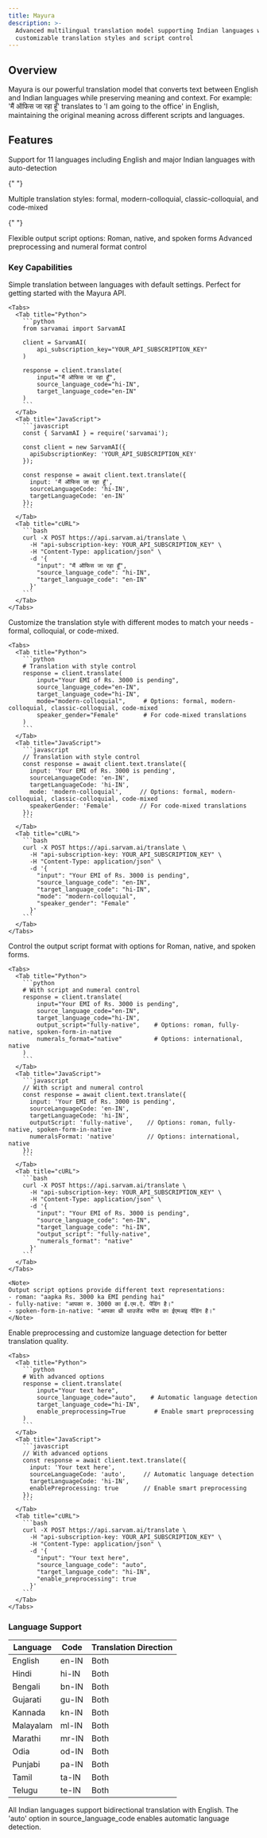 ```yaml
---
title: Mayura
description: >-
  Advanced multilingual translation model supporting Indian languages with
  customizable translation styles and script control
---
```


## Overview

Mayura is our powerful translation model that converts text between English and Indian languages while preserving meaning and context. For example: 'मैं ऑफिस जा रहा हूँ' translates to 'I am going to the office' in English, maintaining the original meaning across different scripts and languages.

## Features

<CardGroup cols={2}>
  <Card title="Language Support" icon="language">
    Support for 11 languages including English and major Indian languages with auto-detection
  </Card>

{" "}

<Card title="Translation Modes" icon="wand-magic-sparkles">
  Multiple translation styles: formal, modern-colloquial, classic-colloquial,
  and code-mixed
</Card>

{" "}

<Card title="Script Control" icon="pen-nib">
  Flexible output script options: Roman, native, and spoken forms
</Card>

  <Card title="Smart Processing" icon="gears">
    Advanced preprocessing and numeral format control
  </Card>
</CardGroup>

### Key Capabilities

<Tabs>
  <Tab title="Basic Usage">
    Simple translation between languages with default settings. Perfect for getting started with the Mayura API.
    
    <Tabs>
      <Tab title="Python">
        ```python
        from sarvamai import SarvamAI

        client = SarvamAI(
            api_subscription_key="YOUR_API_SUBSCRIPTION_KEY"
        )

        response = client.translate(
            input="मैं ऑफिस जा रहा हूँ",
            source_language_code="hi-IN",
            target_language_code="en-IN"
        )
        ```
      </Tab>
      <Tab title="JavaScript">
        ```javascript
        const { SarvamAI } = require('sarvamai');

        const client = new SarvamAI({
          apiSubscriptionKey: 'YOUR_API_SUBSCRIPTION_KEY'
        });

        const response = await client.text.translate({
          input: 'मैं ऑफिस जा रहा हूँ',
          sourceLanguageCode: 'hi-IN',
          targetLanguageCode: 'en-IN'
        });
        ```
      </Tab>
      <Tab title="cURL">
        ```bash
        curl -X POST https://api.sarvam.ai/translate \
          -H "api-subscription-key: YOUR_API_SUBSCRIPTION_KEY" \
          -H "Content-Type: application/json" \
          -d '{
            "input": "मैं ऑफिस जा रहा हूँ",
            "source_language_code": "hi-IN",
            "target_language_code": "en-IN"
          }'
        ```
      </Tab>
    </Tabs>

  </Tab>
  
  <Tab title="Translation Modes">
    Customize the translation style with different modes to match your needs - formal, colloquial, or code-mixed.
    
    <Tabs>
      <Tab title="Python">
        ```python
        # Translation with style control
        response = client.translate(
            input="Your EMI of Rs. 3000 is pending",
            source_language_code="en-IN",
            target_language_code="hi-IN",
            mode="modern-colloquial",     # Options: formal, modern-colloquial, classic-colloquial, code-mixed
            speaker_gender="Female"       # For code-mixed translations
        )
        ```
      </Tab>
      <Tab title="JavaScript">
        ```javascript
        // Translation with style control
        const response = await client.text.translate({
          input: 'Your EMI of Rs. 3000 is pending',
          sourceLanguageCode: 'en-IN',
          targetLanguageCode: 'hi-IN',
          mode: 'modern-colloquial',     // Options: formal, modern-colloquial, classic-colloquial, code-mixed
          speakerGender: 'Female'        // For code-mixed translations
        });
        ```
      </Tab>
      <Tab title="cURL">
        ```bash
        curl -X POST https://api.sarvam.ai/translate \
          -H "api-subscription-key: YOUR_API_SUBSCRIPTION_KEY" \
          -H "Content-Type: application/json" \
          -d '{
            "input": "Your EMI of Rs. 3000 is pending",
            "source_language_code": "en-IN",
            "target_language_code": "hi-IN",
            "mode": "modern-colloquial",
            "speaker_gender": "Female"
          }'
        ```
      </Tab>
    </Tabs>
  </Tab>

  <Tab title="Script Control">
    Control the output script format with options for Roman, native, and spoken forms.
    
    <Tabs>
      <Tab title="Python">
        ```python
        # With script and numeral control
        response = client.translate(
            input="Your EMI of Rs. 3000 is pending",
            source_language_code="en-IN",
            target_language_code="hi-IN",
            output_script="fully-native",    # Options: roman, fully-native, spoken-form-in-native
            numerals_format="native"         # Options: international, native
        )
        ```
      </Tab>
      <Tab title="JavaScript">
        ```javascript
        // With script and numeral control
        const response = await client.text.translate({
          input: 'Your EMI of Rs. 3000 is pending',
          sourceLanguageCode: 'en-IN',
          targetLanguageCode: 'hi-IN',
          outputScript: 'fully-native',    // Options: roman, fully-native, spoken-form-in-native
          numeralsFormat: 'native'         // Options: international, native
        });
        ```
      </Tab>
      <Tab title="cURL">
        ```bash
        curl -X POST https://api.sarvam.ai/translate \
          -H "api-subscription-key: YOUR_API_SUBSCRIPTION_KEY" \
          -H "Content-Type: application/json" \
          -d '{
            "input": "Your EMI of Rs. 3000 is pending",
            "source_language_code": "en-IN",
            "target_language_code": "hi-IN",
            "output_script": "fully-native",
            "numerals_format": "native"
          }'
        ```
      </Tab>
    </Tabs>

    <Note>
    Output script options provide different text representations:
    - roman: "aapka Rs. 3000 ka EMI pending hai"
    - fully-native: "आपका रु. 3000 का ई.एम.ऐ. पेंडिंग है।"
    - spoken-form-in-native: "आपका थ्री थाउजेंड रूपीस का ईएमअइ पेंडिंग है।"
    </Note>

  </Tab>

  <Tab title="Advanced Options">
    Enable preprocessing and customize language detection for better translation quality.
    
    <Tabs>
      <Tab title="Python">
        ```python
        # With advanced options
        response = client.translate(
            input="Your text here",
            source_language_code="auto",    # Automatic language detection
            target_language_code="hi-IN",
            enable_preprocessing=True        # Enable smart preprocessing
        )
        ```
      </Tab>
      <Tab title="JavaScript">
        ```javascript
        // With advanced options
        const response = await client.text.translate({
          input: 'Your text here',
          sourceLanguageCode: 'auto',     // Automatic language detection
          targetLanguageCode: 'hi-IN',
          enablePreprocessing: true       // Enable smart preprocessing
        });
        ```
      </Tab>
      <Tab title="cURL">
        ```bash
        curl -X POST https://api.sarvam.ai/translate \
          -H "api-subscription-key: YOUR_API_SUBSCRIPTION_KEY" \
          -H "Content-Type: application/json" \
          -d '{
            "input": "Your text here",
            "source_language_code": "auto",
            "target_language_code": "hi-IN",
            "enable_preprocessing": true
          }'
        ```
      </Tab>
    </Tabs>
  </Tab>
</Tabs>

### Language Support

| Language  | Code  | Translation Direction |
| --------- | ----- | --------------------- |
| English   | en-IN | Both                  |
| Hindi     | hi-IN | Both                  |
| Bengali   | bn-IN | Both                  |
| Gujarati  | gu-IN | Both                  |
| Kannada   | kn-IN | Both                  |
| Malayalam | ml-IN | Both                  |
| Marathi   | mr-IN | Both                  |
| Odia      | od-IN | Both                  |
| Punjabi   | pa-IN | Both                  |
| Tamil     | ta-IN | Both                  |
| Telugu    | te-IN | Both                  |

<Note>
  All Indian languages support bidirectional translation with English. The
  'auto' option in source_language_code enables automatic language detection.
</Note>
